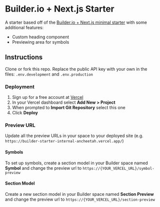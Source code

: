 # Builder.io + Next.js Starter
A starter based off of the [Builder.io + Next.js minimal starter](https://github.com/BuilderIO/builder/tree/main/examples/next-js-simple) with some additional features:
- Custom heading component
- Previewing area for symbols

## Instructions
Clone or fork this repo. Replace the public API key with your own in the files: `.env.development` and `.env.production`

### Deployment
1. Sign up for a free account at [Vercel](https://vercel.com/signup)
2. In your Vercel dashboard select **Add New > Project**
3. When prompted to **Import Git Repository** select this one
5. Click **Deploy**

### Preview URL
Update all the preview URLs in your space to your deployed site (e.g. `https://builder-starter-internal-ancheetah.vercel.app/`)
#### Symbols
To set up symbols, create a section model in your Builder space named **Symbol** and change the preview url to `https://{YOUR_VERCEL_URL}/symbol-preview`

#### Section Model
Create a new section model in your Builder space named **Section Preview** and change the preview url to `https://{YOUR_VERCEL_URL}/section-preview`